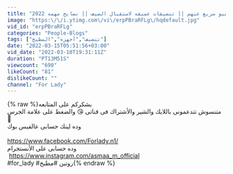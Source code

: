 ```yaml
---
title: "تنضيف أجهزه المطبخ وريفيو سريع عنهم || تنضيفات عميقه لاستقبال الصيف || نصايح مهمه 2022"
image: "https:\/\/i.ytimg.com\/vi\/erpPBraRFLg\/hqdefault.jpg"
vid_id: "erpPBraRFLg"
categories: "People-Blogs"
tags: ["تنضيف","أجهزه","المطبخ"]
date: "2022-03-15T05:51:56+03:00"
vid_date: "2022-03-10T19:31:11Z"
duration: "PT13M51S"
viewcount: "690"
likeCount: "81"
dislikeCount: ""
channel: "For Lady"
---
```

{% raw %}بشكركم على المتابعه <br />متنسوش تتدعمونى باللايك والشير والأشتراك فى قناتى 😘 والضغط على علامة الجرس 🔔 <br />وده لينك حسابى عالفيس بوك <br /><br /><a rel="nofollow" target="blank" href="https://www.facebook.com/Forlady.n1/">https://www.facebook.com/Forlady.n1/</a><br />وده حسابى على الأنستجرام<br /> <a rel="nofollow" target="blank" href="https://www.instagram.com/asmaa_m_official">https://www.instagram.com/asmaa_m_official</a> <br />#for_lady #روتين #مطبخ{% endraw %}
